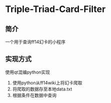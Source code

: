 # Triple-Triad-Card-Filter
## 简介
一个用于查询ff14幻卡的小程序
## 实现方式
使用qt混编python实现
1. 使用python从ff14wiki上将幻卡爬取
2. 将爬取的数据存至本地data.txt
3. 根据条件在数据中查询
